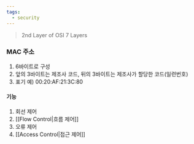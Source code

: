 ```yaml
---
tags:
  - security
---
```


> 2nd Layer of OSI 7 Layers

### MAC 주소
1. 6바이트로 구성
2. 앞의 3바이트는 제조사 코드, 뒤의 3바이트는 제조사가 할당한 코드(일련번호)
3. 표기 예) 00:20:AF:21:3C:80

#### 기능
1. 회선 제어
2. [[Flow Control|흐름 제어]]
3. 오류 제어
4. [[Access Control|접근 제어]]